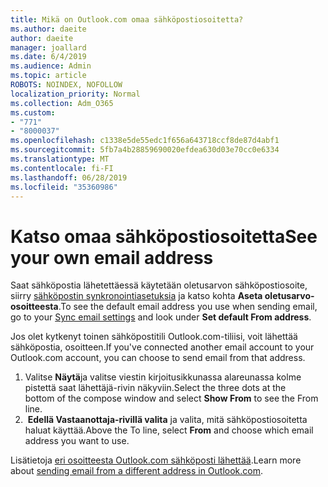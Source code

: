 ```yaml
---
title: Mikä on Outlook.com omaa sähköpostiosoitetta?
ms.author: daeite
author: daeite
manager: joallard
ms.date: 6/4/2019
ms.audience: Admin
ms.topic: article
ROBOTS: NOINDEX, NOFOLLOW
localization_priority: Normal
ms.collection: Adm_O365
ms.custom:
- "771"
- "8000037"
ms.openlocfilehash: c1338e5de55edc1f656a643718ccf8de87d4abf1
ms.sourcegitcommit: 5fb7a4b28859690020efdea630d03e70cc0e6334
ms.translationtype: MT
ms.contentlocale: fi-FI
ms.lasthandoff: 06/28/2019
ms.locfileid: "35360986"
---
```

# <a name="see-your-own-email-address"></a><span data-ttu-id="85a4b-102">Katso omaa sähköpostiosoitetta</span><span class="sxs-lookup"><span data-stu-id="85a4b-102">See your own email address</span></span>

<span data-ttu-id="85a4b-103">Saat sähköpostia lähetettäessä käytetään oletusarvon sähköpostiosoite, siirry [sähköpostin synkronointiasetuksia](https://outlook.live.com/mail/options/mail/accounts) ja katso kohta **Aseta oletusarvo-osoitteesta**.</span><span class="sxs-lookup"><span data-stu-id="85a4b-103">To see the default email address you use when sending email, go to your [Sync email settings](https://outlook.live.com/mail/options/mail/accounts) and look under **Set default From address**.</span></span>

<span data-ttu-id="85a4b-104">Jos olet kytkenyt toinen sähköpostitili Outlook.com-tiliisi, voit lähettää sähköpostia, osoitteen.</span><span class="sxs-lookup"><span data-stu-id="85a4b-104">If you've connected another email account to your Outlook.com account, you can choose to send email from that address.</span></span>

1. <span data-ttu-id="85a4b-105">Valitse **Näytä**ja valitse viestin kirjoitusikkunassa alareunassa kolme pistettä saat lähettäjä-rivin näkyviin.</span><span class="sxs-lookup"><span data-stu-id="85a4b-105">Select the three dots at the bottom of the compose window and select **Show From** to see the From line.</span></span>
2. <span data-ttu-id="85a4b-106"> **Edellä Vastaanottaja-rivillä valita** ja valita, mitä sähköpostiosoitetta haluat käyttää.</span><span class="sxs-lookup"><span data-stu-id="85a4b-106">Above the To line, select **From** and choose which email address you want to use.</span></span>

<span data-ttu-id="85a4b-107">Lisätietoja [eri osoitteesta Outlook.com sähköposti lähettää](https://support.office.com/article/ccba89cb-141c-4a36-8c56-6d16a8556d2e).</span><span class="sxs-lookup"><span data-stu-id="85a4b-107">Learn more about [sending email from a different address in Outlook.com](https://support.office.com/article/ccba89cb-141c-4a36-8c56-6d16a8556d2e).</span></span>